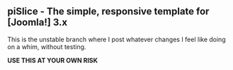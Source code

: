 piSlice - The simple, responsive template for [Joomla!] 3.x
--------------

This is the unstable branch where I post whatever changes I feel like doing on a whim, without testing.

**USE THIS AT YOUR OWN RISK**
